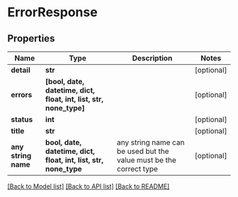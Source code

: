 # ErrorResponse


## Properties
Name | Type | Description | Notes
------------ | ------------- | ------------- | -------------
**detail** | **str** |  | [optional] 
**errors** | **[bool, date, datetime, dict, float, int, list, str, none_type]** |  | [optional] 
**status** | **int** |  | [optional] 
**title** | **str** |  | [optional] 
**any string name** | **bool, date, datetime, dict, float, int, list, str, none_type** | any string name can be used but the value must be the correct type | [optional]

[[Back to Model list]](../README.md#documentation-for-models) [[Back to API list]](../README.md#documentation-for-api-endpoints) [[Back to README]](../README.md)


